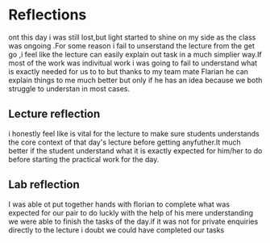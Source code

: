 # Reflections
ont this day i was still lost,but light started to shine on my side as the class was ongoing .For some reason i fail to unserstand the lecture from the get go ,i feel like the lecture can easily explain out task in a much simplier way.If most of the work was indivitual work i was going to fail to understand what is exactly needed for us to to but thanks to my team mate Flarian he can explain things to me much better but only if he has an idea because we both struggle to understan in most cases.

## Lecture reflection
i honestly feel like is vital for the lecture to make sure students understands the core context of that day's lecture before getting anyfuther.It much better if the student understand what it is exactly expected for him/her to do before starting the practical work for the day.


## Lab reflection
I was able  ot put together hands with florian to complete what was expected for our pair to do luckly with the help of his mere understanding we were able to finish the tasks of the day.if it was not for private enquiries directly to the lecture i doubt we could have completed our tasks
